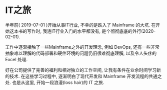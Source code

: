 # IT之旅

半年前( 2019-07-01 )开始从事IT行业, 不幸的是跌入了 Mainframe 的大坑. 在开始这本书的写作时, 我连IT行业入门的水平都没有, 是个彻彻底底的外行(2020-02-01).

工作中逐渐接触了一些Mainframe之外的开发理念, 例如 DevOps, 还有一些非常抽象难以理解的代码部署和硬件环境的问题仍旧很难彻底理解, 以及令人头疼的 Excel 处理. 

好在公司提供了完善的福利和相对独立的工作空间, 让我有条件在业余时间学习新的技术. 在这些学习过程中, 逐渐明白了现代开发和 Mainframe 开发流程的共通之处. 也是从这里, 开始一段浪漫(loss hair)的 IT 之旅.
